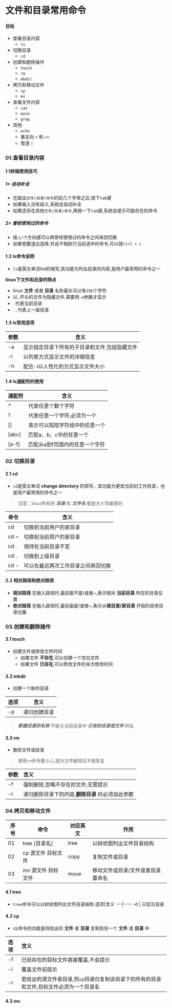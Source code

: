 # 文件和目录常用命令

#### 目标
* 查看目录内容
  * `ls`
* 切换目录
  * `cd`
* 创建和删除操作
  * `touch`
  * `rm`
  * `mkdir`
* 拷贝和移动文件
  * `cp`
  * `mv`     
* 查看文件内容
  * `cat`
  * `more`
  * `grep`
* 其他
  * `echo`
  * 重定向 `>` 和 `>>`
  * 管道 `|`    


 ### 01.查看目录内容

 #### 1.1终端使用技巧
 ##### 1> 自动补全
 * 在敲出`文件/目录/命令`的前几个字母之后,按下`tab`键
  * 如果输入没有歧义,系统会自动补全
  * 如果还存在其他`文件/目录/命令`,再按一下`tab`键,系统会提示可能存在的命令
 ##### 2> 曾经使用过的命令
 * 按`上/下`方向键可以再曾经使用过的命令之间来回切换
 * 如果想要退出选择,并且不相执行当前选中的命令,可以按`ctrl + c`

 #### 1.2 ls命令说明
 * `ls`是英文单词list的缩写,其功能为列出目录的内容,是用户最常用的命令之一

 **linux下文件和目录的特点** 
 * linux **文件** 或者 **目录** 名称最长可以有`256`个字符
 * 以`.`开头的文件为隐藏文件,需要用`-a`参数才显示
 * `.`代表当前目录
 * `..`代表上一级目录

#### 1.3 ls常用选项

|参数|含义|
|---|------|
|-a|显示指定目录下所有的子目录和文件,包括隐藏文件|
|-l|以列表方式显示文件的详细信息|
|-h|配合-l以人性化的方式显示文件大小|

#### 1.4 ls通配符的使用

|通配符|含义|
|-----|------|
|*|代表任意个数个字符|
|?|代表任意一个字符,必须为一个|
|[]|表示可以陪陪字符组中的任意一个|
|[abc]|匹配a、b、c中的任意一个|
|[a-f]|匹配从a到f范围内的任意一个字符|


### 02.切换目录

#### 2.1 cd
* `cd`是英文单词 **change directory** 的简写，其功能为更改当前的工作目录，也是用户最常用的命令之一
> 注意：linux所有的 ***目录*** 和 ***文件名*** 都是大小写敏感的

|命令|含义|
|-----|-----|
|cd|切换到当前用户的家目录|
|cd ~|切换到当前用户的家目录|
|cd .|保持在当前目录不变|
|cd ..|切换到上级目录|
|cd -|可以在最近两次工作目录之间来回切换|

#### 2.2 相对路径和绝对路径
* **相对路径** 在输入路径时,最前面不是/或者~,表示相对 **当前目录** 所在的目录位置
* **绝对路径** 在输入路径时,最前面是/或者~,表示从**根目录/家目录** 开始的具体目录位置


### 03.创建和删除操作

#### 3.1 touch
* 创建文件或修改文件时间
  * 如果文件 **不存在**,可以创建一个空白文件
  * 如果文件 **已存在**,可以修改文件的末次修改时间

#### 3.2 mkdir  
* 创建一个新的目录

|选项|含义|
|-----|-----|
|-p|递归创建目录|

> ***新建目录的名称*** 不能与当前目录中 ***已有的目录或文件*** 同名

#### 3.3 rm
* 删除文件或目录
> 使用`rm`命令要小心,因为文件删除后不能恢复

|参数|含义|
|:-----|:-----------|
|-f|强制删除,忽略不存在的文件,无需提示|
|-r|递归删除目录下的内容,**删除目录** 时必须加此参数|


### 04.拷贝和移动文件

|序号|命令|对应英文|作用|
|--|-----|-----|------|
|01|tree [目录名]|tree|以树状图列出文件目录结构|
|02|cp 源文件 目标文件|copy|复制文件或目录|
|03|mv 源文件 目标文件|move|移动文件或目录/文件或者目录重命名|

#### 4.1 tree
* `tree`命令可以以树状图列出文件目录结构
选项|含义
---|----
-d | 只显示目录

#### 4.2 cp
* cp命令的功能是将给出的 **文件** 或 **目录** 复制到另一个 **文件** 或 **目录** 中

|选项|含义|
|:----|:------------|
|-f|已经存在的目标文件直接覆盖,不会提示|
|-i|覆盖文件前提示|
|-r|若给出的源文件是目录,则`cp`将递归复制该目录下的所有的目录和文件,目标文件必须为一个目录名|

#### 4.3 mv






